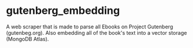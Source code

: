 # gutenberg_embedding
A web scraper that is made to parse all Ebooks on Project Gutenberg (gutenbeg.org). Also embedding all of the book's text into a vector storage (MongoDB Atlas).
